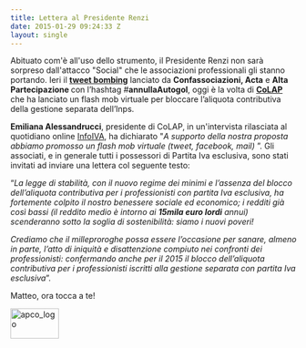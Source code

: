 ```yaml
---
title: Lettera al Presidente Renzi
date: 2015-01-29 09:24:33 Z
layout: single
---
```


Abituato com'è all'uso dello strumento, il Presidente Renzi non sarà sorpreso dall'attacco "Social" che le associazioni professionali gli stanno portando. Ieri il <a title="tweet bombing" href="http://www.infoiva.com/2015/01/tweet-bombing-renzi.html" target="_blank"><strong>tweet bombing</strong></a> lanciato da <strong>Confassociazioni, Acta</strong> e <strong>Alta Partecipazione </strong>con l’hashtag #<strong>annullaAutogol</strong>, oggi è la volta di <a href="http://www.colap.it/" target="_blank"><strong>CoLAP</strong></a> che ha lanciato un flash mob virtuale per bloccare l’aliquota contributiva della gestione separata dell’Inps.<!--more-->

<strong>Emiliana Alessandrucci</strong>, presidente di CoLAP, in un'intervista rilasciata al quotidiano online <a href="http://www.infoiva.com/" target="_blank">InfoIVA</a>, ha dichiarato "<em>A supporto della nostra proposta abbiamo promosso un flash mob virtuale (tweet, facebook, mail) </em>”. Gli associati, e in generale tutti i possessori di Partita Iva esclusiva, sono stati invitati ad inviare una lettera col seguente testo:

“<em>La legge di stabilità, con il nuovo regime dei minimi e l’assenza del blocco dell’aliquota contributiva per i professionisti con partita Iva esclusiva, ha fortemente colpito il nostro benessere sociale ed economico;</em> <em>i redditi già così bassi (il reddito medio è intorno ai <strong>15mila euro lordi</strong> annui) scenderanno sotto la soglia di sostenibilità: siamo i nuovi poveri!</em>

<em>Crediamo che il milleproroghe possa essere l’occasione per sanare, almeno in parte, l’atto di iniquità e disattenzione compiuto nei confronti dei professionisti: confermando anche per il 2015 il blocco dell’aliquota contributiva per i professionisti iscritti alla gestione separata con partita Iva esclusiva</em>”.

Matteo, ora tocca a te!

<a href="http://www.blackstarconsulting.it/wp-content/uploads/2012/10/apco_logo-e1377695889307.png"><img class=" size-full wp-image-1172 alignnone" src="http://www.blackstarconsulting.it/wp-content/uploads/2012/10/apco_logo-e1377695889307.png" alt="apco_logo" width="85" height="53" /></a>